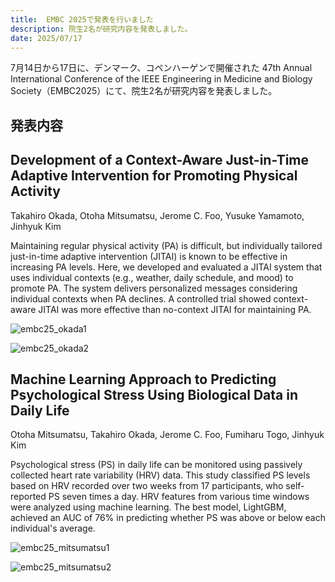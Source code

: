 ```yaml
---
title:  EMBC 2025で発表を行いました
description: 院生2名が研究内容を発表しました。
date: 2025/07/17
---
```


7月14日から17日に、デンマーク、コペンハーゲンで開催された
47th Annual International Conference of the IEEE Engineering in Medicine and Biology Society（EMBC2025）にて、院生2名が研究内容を発表しました。


## 発表内容

## Development of a Context-Aware Just-in-Time Adaptive Intervention for Promoting Physical Activity

Takahiro Okada, Otoha Mitsumatsu, Jerome C. Foo, Yusuke Yamamoto, Jinhyuk Kim

Maintaining regular physical activity (PA) is difficult, but individually tailored just-in-time adaptive intervention (JITAI) is known to be effective in increasing PA 
levels. Here, we developed and evaluated a JITAI system that uses individual contexts (e.g., weather, daily schedule, and mood) to promote PA. The system delivers personalized messages considering individual contexts when PA declines. A controlled trial showed context-aware JITAI was more effective than no-context JITAI for maintaining PA. 

![embc25_okada1](/img/embc25_okada1.jpg)

![embc25_okada2](/img/embc25_okada2.jpg)


## Machine Learning Approach to Predicting Psychological Stress Using Biological Data in Daily Life

Otoha Mitsumatsu, Takahiro Okada, Jerome C. Foo, Fumiharu Togo, Jinhyuk Kim

Psychological stress (PS) in daily life can be monitored using passively collected heart rate variability (HRV) data. This study classified PS levels based on HRV recorded over two weeks from 17 participants, who self-reported PS seven times a day. HRV features from various time windows were analyzed using machine learning. The best model, LightGBM, achieved an AUC of 76% in predicting whether PS was above or below each individual's average.

![embc25_mitsumatsu1](/img/embc25_mitsumatsu1.jpg)

![embc25_mitsumatsu2](/img/embc25_mitsumatsu2.jpg)